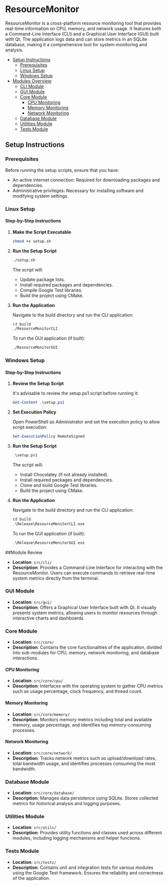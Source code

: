# ResourceMonitor

ResourceMonitor is a cross-platform resource monitoring tool that provides real-time information on CPU, memory, and network usage. It features both a Command-Line Interface (CLI) and a Graphical User Interface (GUI) built with Qt. The application logs data and can store metrics in an SQLite database, making it a comprehensive tool for system monitoring and analysis.

- [Setup Instructions](#setup-instructions)
  - [Prerequisites](#prerequisites)
  - [Linux Setup](#linux-setup)
  - [Windows Setup](#windows-setup)
- [Modules Overview](#modules-overview)
  - [CLI Module](#cli-module)
  - [GUI Module](#gui-module)
  - [Core Module](#core-module)
    - [CPU Monitoring](#cpu-monitoring)
    - [Memory Monitoring](#memory-monitoring)
    - [Network Monitoring](#network-monitoring)
  - [Database Module](#database-module)
  - [Utilities Module](#utilities-module)
  - [Tests Module](#tests-module)

## Setup Instructions

### Prerequisites

Before running the setup scripts, ensure that you have:

- An active internet connection: Required for downloading packages and dependencies.
- Administrative privileges: Necessary for installing software and modifying system settings.

### Linux Setup

#### Step-by-Step Instructions

1. **Make the Script Executable**

   ```bash
   chmod +x setup.sh
   ```

2. **Run the Setup Script**

   ```bash
   ./setup.sh
   ```

   The script will:
   - Update package lists.
   - Install required packages and dependencies.
   - Compile Google Test libraries.
   - Build the project using CMake.

3. **Run the Application**

   Navigate to the build directory and run the CLI application:

   ```bash
   cd build
   ./ResourceMonitorCLI
   ```

   To run the GUI application (if built):

   ```bash
   ./ResourceMonitorGUI
   ```

### Windows Setup

#### Step-by-Step Instructions


1. **Review the Setup Script**

   It's advisable to review the setup.ps1 script before running it:

   ```powershell
   Get-Content .\setup.ps1
   ```

2. **Set Execution Policy**

   Open PowerShell as Administrator and set the execution policy to allow script execution:

   ```powershell
   Set-ExecutionPolicy RemoteSigned
   ```

3. **Run the Setup Script**

   ```powershell
   .\setup.ps1
   ```

   The script will:
   - Install Chocolatey (if not already installed).
   - Install required packages and dependencies.
   - Clone and build Google Test libraries.
   - Build the project using CMake.

4. **Run the Application**

   Navigate to the build directory and run the CLI application:

   ```powershell
   cd build
   .\Release\ResourceMonitorCLI.exe
   ```

   To run the GUI application (if built):

   ```powershell
   .\Release\ResourceMonitorGUI.exe
   ```
   
##Module Review

- **Location**: `src/cli/`
- **Description**: Provides a Command-Line Interface for interacting with the ResourceMonitor. Users can execute commands to retrieve real-time system metrics directly from the terminal.

### GUI Module

- **Location**: `src/gui/`
- **Description**: Offers a Graphical User Interface built with Qt. It visually presents system metrics, allowing users to monitor resources through interactive charts and dashboards.

### Core Module

- **Location**: `src/core/`
- **Description**: Contains the core functionalities of the application, divided into sub-modules for CPU, memory, network monitoring, and database interactions.

#### CPU Monitoring

- **Location**: `src/core/cpu/`
- **Description**: Interfaces with the operating system to gather CPU metrics such as usage percentage, clock frequency, and thread count.

#### Memory Monitoring

- **Location**: `src/core/memory/`
- **Description**: Monitors memory metrics including total and available memory, usage percentage, and identifies top memory-consuming processes.

#### Network Monitoring

- **Location**: `src/core/network/`
- **Description**: Tracks network metrics such as upload/download rates, total bandwidth usage, and identifies processes consuming the most bandwidth.

### Database Module

- **Location**: `src/core/database/`
- **Description**: Manages data persistence using SQLite. Stores collected metrics for historical analysis and logging purposes.

### Utilities Module

- **Location**: `src/utils/`
- **Description**: Provides utility functions and classes used across different modules, including logging mechanisms and helper functions.

### Tests Module

- **Location**: `src/tests/`
- **Description**: Contains unit and integration tests for various modules using the Google Test framework. Ensures the reliability and correctness of the application.

